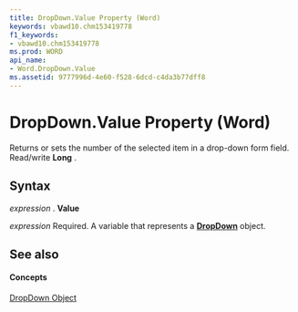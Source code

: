 ```yaml
---
title: DropDown.Value Property (Word)
keywords: vbawd10.chm153419778
f1_keywords:
- vbawd10.chm153419778
ms.prod: WORD
api_name:
- Word.DropDown.Value
ms.assetid: 9777996d-4e60-f528-6dcd-c4da3b77dff8
---
```



# DropDown.Value Property (Word)

Returns or sets the number of the selected item in a drop-down form field. Read/write  **Long** .


## Syntax

 _expression_ . **Value**

 _expression_ Required. A variable that represents a **[DropDown](dropdown-object-word.md)** object.


## See also


#### Concepts


[DropDown Object](dropdown-object-word.md)

